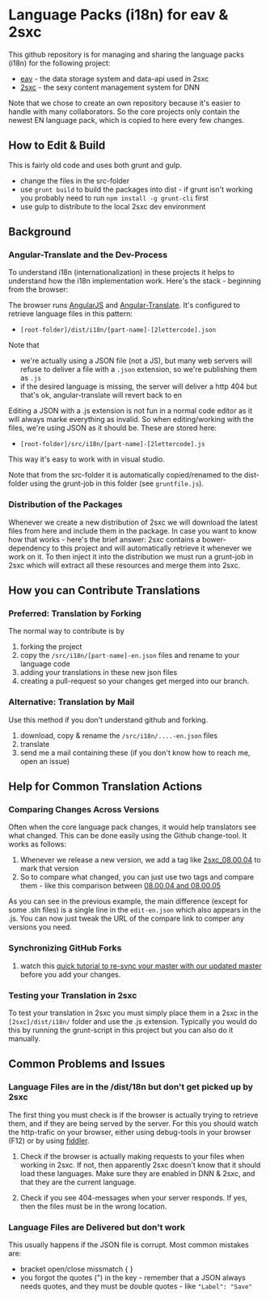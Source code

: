 # Language Packs (i18n) for eav & 2sxc
This github repository is for managing and sharing the language packs (i18n) for the following project:

* [eav](https://github.com/2sic/eav) - the data storage system and data-api used in 2sxc
* [2sxc](https://github.com/2sic/2sxc) - the sexy content management system for DNN

Note that we chose to create an own repository because it's easier to handle with many collaborators. So the core projects only contain the newest EN language pack, which is copied to here every few changes. 

## How to Edit & Build

This is fairly old code and uses both grunt and gulp. 

* change the files in the src-folder
* use `grunt build` to build the packages into dist - if grunt isn't working you probably need to run `npm install -g grunt-cli` first
* use gulp to distribute to the local 2sxc dev environment

## Background

### Angular-Translate and the Dev-Process

To understand i18n (internationalization) in these projects it helps to understand how the i18n implementation work. Here's the stack - beginning from the browser:

The browser runs [AngularJS](https://angularjs.org/) and [Angular-Translate](https://angular-translate.github.io/). It's configured to retrieve language files in this pattern:

* `[root-folder]/dist/i18n/[part-name]-[2lettercode].json`

Note that 

* we're actually using a JSON file (not a JS), but many web servers will refuse to deliver a file with a `.json` extension, so we're publishing them as `.js`
* if the desired language is missing, the server will deliver a http 404 but that's ok, angular-translate will revert back to en

Editing a JSON with a .js extension is not fun in a normal code editor as it will always marke everything as invalid. So when editing/working with the files, we're using JSON as it should be. These are stored here:

* `[root-folder]/src/i18n/[part-name]-[2lettercode].js`

This way it's easy to work with in visual studio. 

Note that from the src-folder it is automatically copied/renamed to the dist-folder using the grunt-job in this folder (see `gruntfile.js`).

### Distribution of the Packages

Whenever we create a new distribution of 2sxc we will download the latest files from here and include them in the package. In case you want to know how that works - here's the brief answer: 2sxc contains a bower-dependency to this project and will automatically retrieve it whenever we work on it. To then inject it into the distribution we must run a grunt-job in 2sxc which will extract all these resources and merge them into 2sxc.

## How you can Contribute Translations

### Preferred: Translation by Forking

The normal way to contribute is by 

1. forking the project 
2. copy the `/src/i18n/[part-name]-en.json` files and rename to your language code
2. adding your translations in these new json files 
3. creating a pull-request so your changes get merged into our branch.

### Alternative: Translation by Mail

Use this method if you don't understand github and forking.

1. download, copy & rename  the `/src/i18n/....-en.json` files
2. translate
3. send me a mail containing these (if you don't know how to reach me, open an issue)

## Help for Common Translation Actions

### Comparing Changes Across Versions

Often when the core language pack changes, it would help translators see what changed. This can be done easily using the Github change-tool. It works as follows:

1. Whenever we release a new version, we add a tag like [2sxc_08.00.04](https://github.com/2sic/2sxc-eav-languages/tree/2sxc_08.00.04) to mark that version
2. So to compare what changed, you can just use two tags and compare them - like this comparison between [08.00.04 and 08.00.05](https://github.com/2sic/2sxc-eav-languages/compare/2sxc_08.00.04...2sxc_08.00.05)

As you can see in the previous example, the main difference (except for some .sln files) is a single line in the `edit-en.json` which also appears in the .js. You can now just tweak the URL of the compare link to comper any versions you need. 

### Synchronizing GitHub Forks

1. watch this [quick tutorial to re-sync your master with our updated master](http://www.hpique.com/2013/09/updating-a-fork-directly-from-github/) before you add your changes.

### Testing your Translation in 2sxc

To test your translation in 2sxc you must simply place them in a 2sxc in the `[2sxc]/dist/i18n/` folder and use the .js extension. Typically you would do this by running the grunt-script in this project but you can also do it manually. 

## Common Problems and Issues

### Language Files are in the /dist/18n but don't get picked up by 2sxc

The first thing you must check is if the browser is actually trying to retrieve them, and if they are being served by the server. 
For this you should watch the http-trafic on your browser, either using debug-tools in your browser (F12) or by using [fiddler](http://www.telerik.com/fiddler). 

1. Check if the browser is actually making requests to your files when working in 2sxc. 
If not, then apparently 2sxc doesn't know that it should load these languages. 
Make sure they are enabled in DNN & 2sxc, and that they are the current language.

2. Check if you see 404-messages when your server responds. If yes, then the files must be in the wrong location.

### Language Files are Delivered but don't work

This usually happens if the JSON file is corrupt. Most common mistakes are:

* bracket open/close missmatch { }
* you forgot the quotes (") in the key - remember that a JSON always needs quotes, and they must be double quotes - like `"Label": "Save"`